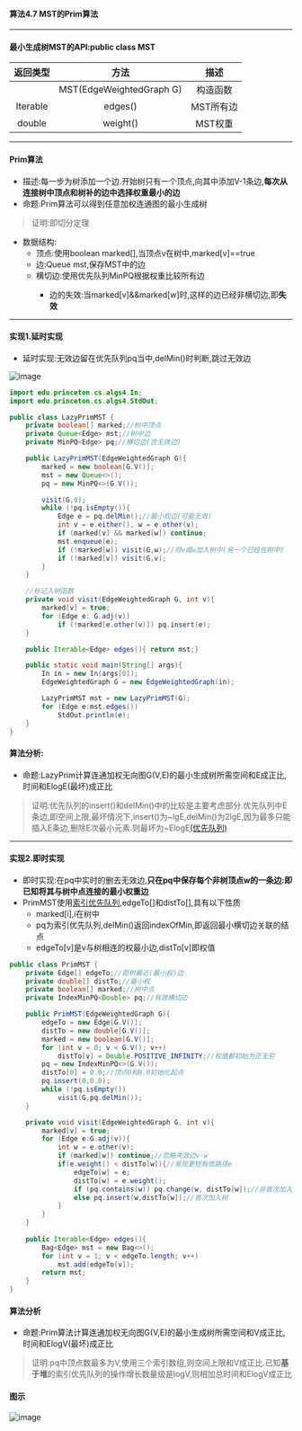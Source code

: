 #### 算法4.7 MST的Prim算法
---

#### 最小生成树MST的API:public class MST
|返回类型|方法|描述|
|:-:|:-:|:-:|
||MST(EdgeWeightedGraph G)|构造函数|
|Iterable<Edge>|edges()|MST所有边|
|double|weight()|MST权重|
---

#### Prim算法
+ 描述:每一步为树添加一个边.开始树只有一个顶点,向其中添加V-1条边,**每次从连接树中顶点和树补的边中选择权重最小的边**
+ 命题:Prim算法可以得到任意加权连通图的最小生成树
> 证明:即切分定理
+ 数据结构:
    + 顶点:使用boolean marked[],当顶点v在树中,marked[v]==true
    + 边:Queue<Edge> mst,保存MST中的边
    + 横切边:使用优先队列MinPQ<Edge>根据权重比较所有边
        + 边的失效:当marked[v]&&marked[w]时,这样的边已经非横切边,即**失效**
---

#### 实现1.延时实现
+ 延时实现:无效边留在优先队列pq当中,delMin()时判断,跳过无效边

![image](https://github.com/NepJNQ/algs4Note/raw/master/4-Graph/LazyPrim.jpg)

```Java
import edu.princeton.cs.algs4.In;
import edu.princeton.cs.algs4.StdOut;

public class LazyPrimMST {
    private boolean[] marked;//树中顶点
    private Queue<Edge> mst;//树中边
    private MinPQ<Edge> pq;//横切边(含无效边)

    public LazyPrimMST(EdgeWeightedGraph G){
        marked = new boolean[G.V()];
        mst = new Queue<>();
        pq = new MinPQ<>(G.V());

        visit(G,0);
        while (!pq.isEmpty()){
            Edge e = pq.delMin();//最小权边(可能无效)
            int v = e.either(), w = e.other(v);
            if (marked[v] && marked[w]) continue;
            mst.enqueue(e);
            if (!marked[w]) visit(G,w);//将v或w加入树中(另一个已经在树中)
            if (!marked[v]) visit(G,v);
        }
    }

    //标记入树函数
    private void visit(EdgeWeightedGraph G, int v){
        marked[v] = true;
        for (Edge e: G.adj(v))
            if (!marked[e.other(v)]) pq.insert(e);
    }

    public Iterable<Edge> edges(){ return mst;}

    public static void main(String[] args){
        In in = new In(args[0]);
        EdgeWeightedGraph G = new EdgeWeightedGraph(in);

        LazyPrimMST mst = new LazyPrimMST(G);
        for (Edge e:mst.edges())
            StdOut.println(e);
    }
}
```

#### 算法分析:
+ 命题:LazyPrim计算连通加权无向图G(V,E)的最小生成树所需空间和E成正比,时间和ElogE(最坏)成正比
> 证明:优先队列的insert()和delMin()中的比较是主要考虑部分.优先队列中E条边,即空间上限,最坏情况下,insert()为~lgE,delMin()为2lgE,因为最多只能插入E条边,删除E次最小元素.则最坏为~ElogE[(优先队列)](https://github.com/NepJNQ/algs4Note/blob/master/2_4/2.4%E4%BC%98%E5%85%88%E9%98%9F%E5%88%97.md)
---

#### 实现2.即时实现
+ 即时实现:在pq中实时的删去无效边,**只在pq中保存每个非树顶点w的一条边:即已知将其与树中点连接的最小权重边**
+ PrimMST使用[索引优先队列](https://github.com/NepJNQ/algs4Note/blob/master/2_4/Ex2_2_33%20%E7%B4%A2%E5%BC%95%E4%BC%98%E5%85%88%E9%98%9F%E5%88%97.md),edgeTo[]和distTo[],具有以下性质
    + marked[i],i在树中
    + pq为索引优先队列,delMin()返回indexOfMin,即返回最小横切边关联的结点
    + edgeTo[v]是v与树相连的权最小边,distTo[v]即权值

```Java
public class PrimMST {
    private Edge[] edgeTo;//距树最近(最小权)边
    private double[] distTo;//最小权
    private boolean[] marked;//树中点
    private IndexMinPQ<Double> pq;//有效横切边

    public PrimMST(EdgeWeightedGraph G){
        edgeTo = new Edge[G.V()];
        distTo = new double[G.V()];
        marked = new boolean[G.V()];
        for (int v = 0; v < G.V(); v++)
            distTo[v] = Double.POSITIVE_INFINITY;//权值都初始为正无穷
        pq = new IndexMinPQ<>(G.V());
        distTo[0] = 0.0;//顶点0和0.0初始化起点
        pq.insert(0,0.0);
        while (!pq.isEmpty())
            visit(G,pq.delMin());
    }

    private void visit(EdgeWeightedGraph G, int v){
        marked[v] = true;
        for (Edge e:G.adj(v)){
            int w = e.other(v);
            if (marked[w]) continue;//忽略失效边v-w
            if(e.weight() < distTo[w]){//发现更短有效路径e
                edgeTo[w] = e;
                distTo[w] = e.weight();
                if (pq.contains(w)) pq.change(w, distTo[w]);//非首次加入树
                else pq.insert(w,distTo[w]);//首次加入树
            }
        }
    }
    
    public Iterable<Edge> edges(){
        Bag<Edge> mst = new Bag<>();
        for (int v = 1; v < edgeTo.length; v++)
            mst.add(edgeTo[v]);
        return mst;
    }
}
```

#### 算法分析
+ 命题:Prim算法计算连通加权无向图G(V,E)的最小生成树所需空间和V成正比,时间和ElogV(最坏)成正比
> 证明:pq中顶点数最多为V,使用三个索引数组,则空间上限和V成正比.已知**基于堆**的索引优先队列的操作增长数量级是logV,则相加总时间和ElogV成正比

#### 图示
![image](https://github.com/NepJNQ/algs4Note/raw/master/4-Graph/PrimMST.jpg)

